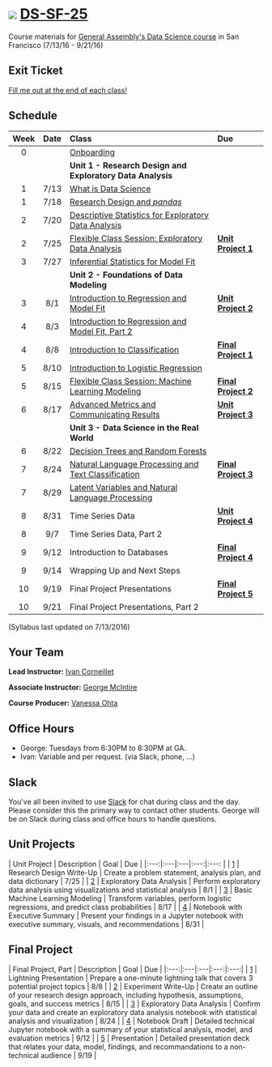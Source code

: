 # ![](https://ga-dash.s3.amazonaws.com/production/assets/logo-9f88ae6c9c3871690e33280fcf557f33.png) [DS-SF-25](https://github.com/ga-students/DS-SF-25)

Course materials for [General Assembly's Data Science course](https://generalassemb.ly/education/data-science/san-francisco) in San Francisco (7/13/16 - 9/21/16)

## Exit Ticket

[Fill me out at the end of each class!](http://tiny.cc/ds-sf-25)

## Schedule

| Week | Date | Class | Due |
|:---:|:---:|:---|:---|
| 0 | | [Onboarding](./onboarding) | |
| | | **Unit 1 - Research Design and Exploratory Data Analysis** |
| 1 | 7/13 | [What is Data Science](./classes/01) | |
| 1 | 7/18 | [Research Design and _pandas_](./classes/02) | |
| 2 | 7/20 | [Descriptive Statistics for Exploratory Data Analysis](./classes/03) | |
| 2 | 7/25 | [Flexible Class Session: Exploratory Data Analysis](./classes/04) | **[Unit Project 1](./unit-projects/1)** |
| 3 | 7/27 | [Inferential Statistics for Model Fit](./classes/05) | |
| | | **Unit 2 - Foundations of Data Modeling** | |
| 3 | 8/1 | [Introduction to Regression and Model Fit](./classes/06) | **[Unit Project 2](./unit-projects/2)** |
| 4 | 8/3 | [Introduction to Regression and Model Fit, Part 2](./classes/07) | |
| 4 | 8/8 | [Introduction to Classification](./classes/08) | **[Final Project 1](./final-project/1)** |
| 5 | 8/10 | [Introduction to Logistic Regression](./classes/09) | |
| 5 | 8/15 | [Flexible Class Session: Machine Learning Modeling](./classes/10) | **[Final Project 2](./final-project/2)** |
| 6 | 8/17 | [Advanced Metrics and Communicating Results](./classes/11) | **[Unit Project 3](./unit-projects/3)** |
| | | **Unit 3 - Data Science in the Real World** | |
| 6 | 8/22 | [Decision Trees and Random Forests](./classes/12) | |
| 7 | 8/24 | [Natural Language Processing and Text Classification](./classes/13) | **[Final Project 3](./final-project/3)** |
| 7 | 8/29 | [Latent Variables and Natural Language Processing](./classes/14) | |
| 8 | 8/31 | Time Series Data | **[Unit Project 4](./unit-projects/4)** |
| 8 | 9/7 | Time Series Data, Part 2 | |
| 9 | 9/12 | Introduction to Databases | **[Final Project 4](./final-project/4)** |
| 9 | 9/14 | Wrapping Up and Next Steps | |
| 10 | 9/19 | Final Project Presentations | **[Final Project 5](./final-project/5)** |
| 10 | 9/21 | Final Project Presentations, Part 2 | |

(Syllabus last updated on 7/13/2016)

## Your Team

**Lead Instructor:** [Ivan Corneillet](mailto:ivan+GA@paspeur.com)

**Associate Instructor:** [George McIntire](mailto:geo.mcintire@gmail.com)

**Course Producer:** [Vanessa Ohta](mailto:vanessa@generalassemb.ly)

## Office Hours

- George: Tuesdays from 6:30PM to 8:30PM at GA.
- Ivan: Variable and per request.  (via Slack, phone, ...)

## Slack

You've all been invited to use [Slack](https://ds-sf-25.slack.com) for chat during class and the day.  Please consider this the primary way to contact other students.  George will be on Slack during class and office hours to handle questions.

## Unit Projects

| Unit Project | Description | Goal | Due |
|:---:|:---|:---|:---:|:---: |
| [1](./unit-projects/1) | Research Design Write-Up | Create a problem statement, analysis plan, and data dictionary | 7/25 |
| [2](./unit-projects/2) | Exploratory Data Analysis | Perform exploratory data analysis using visualizations and statistical analysis | 8/1 |
| [3](./unit-projects/3) | Basic Machine Learning Modeling | Transform variables, perform logistic regressions, and predict class probabilities | 8/17 |
| [4](./unit-projects/4) | Notebook with Executive Summary | Present your findings in a Jupyter notebook with executive summary, visuals, and recommendations | 8/31 |

## Final Project

| Final Project, Part | Description | Goal | Due |
|:---:|:---|:---|:---:|:---:|
| [1](./final-project/1) | Lightning Presentation | Prepare a one-minute lightning talk that covers 3 potential project topics | 8/8 |
| [2](./final-project/2) | Experiment Write-Up | Create an outline of your research design approach, including hypothesis, assumptions, goals, and success metrics | 8/15 |
| [3](./final-project/3) | Exploratory Data Analysis | Confirm your data and create an exploratory data analysis notebook with statistical analysis and visualization | 8/24 |
| [4](./final-project/4) | Notebook Draft | Detailed technical Jupyter notebook with a summary of your statistical analysis, model, and evaluation metrics | 9/12 |
| [5](./final-project/5) | Presentation | Detailed presentation deck that relates your data, model, findings, and recommandations to a non-technical audience | 9/19 |
